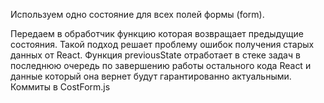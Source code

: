 Используем одно состояние для всех полей формы (form).

Передаем в обработчик функцию которая возвращает предыдущие состояния. 
Такой подход решает проблему ошибок получения старых данных от React. 
Функция previousState отработает в стеке задач в последнюю очередь по 
завершению работы остального кода React и данные который она вернет будут
гарантированно актуальными. Коммиты в CostForm.js
